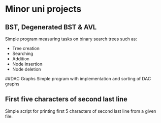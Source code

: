 # Minor uni projects

## BST, Degenerated BST & AVL
Simple program measuring tasks on binary search trees such as:
- Tree creation 
- Searching
- Addition
- Node insertion
- Node deletion

##DAC Graphs
Simple program with implementation and sorting of DAC graphs 

## First five characters of second last line 
Simple script for printing first 5 characters of second last line from a given file.